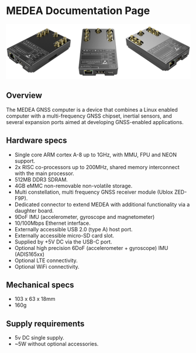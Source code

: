 # MEDEA Documentation Page

<img src="/images/device.png"/>

## Overview

The MEDEA GNSS computer is a device that combines a Linux enabled computer with a multi-frequency GNSS chipset, inertial sensors, and several expansion ports aimed at developing GNSS-enabled applications.

## Hardware specs
- Single core ARM cortex A-8  up to 1GHz, with MMU, FPU and NEON support.
- 2x RISC co-processors  up to 200MHz, shared memory interconnect with the main processor.
- 512MB DDR3 SDRAM.
- 4GB eMMC non-removable non-volatile storage.
- Multi constellation, multi frequency GNSS receiver module (Ublox ZED-F9P).
- Dedicated connector to extend MEDEA with additional functionality via a daughter board. 
- 9DoF IMU (accelerometer, gyroscope and magnetometer)
- 10/100Mbps Ethernet interface.
- Externally accessible USB 2.0 (type A) host port.
- Externally accessible micro-SD card slot.
- Supplied by +5V DC via the USB-C port.
- Optional high precision 6DoF (accelerometer + gyroscope) IMU (ADIS165xx)
- Optional LTE connectivity.
- Optional WiFi connectivity.

## Mechanical specs
- 103 x 63 x 18mm
- 160g

## Supply requirements
- 5v DC single supply.
- ~5W without optional accessories.
